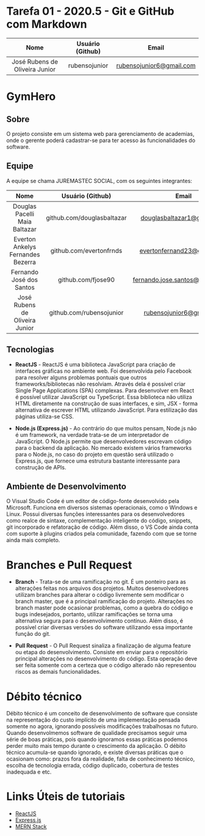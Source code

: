 # Tarefa 01 - 2020.5 - Git e GitHub com Markdown

|              Nome              | Usuário (Github) |          Email           |
| :----------------------------: | :--------------: | :----------------------: |
| José Rubens de Oliveira Junior |  rubensojunior   | rubensojunior6@gmail.com |

# GymHero

## Sobre

O projeto consiste em um sistema web para gerenciamento de academias, onde o gerente poderá cadastrar-se para ter acesso às funcionalidades do software.

## Equipe

A equipe se chama JUREMASTEC SOCIAL, com os seguintes integrantes:

|               Nome                |      Usuário (Github)      |              Email               |
| :-------------------------------: | :------------------------: | :------------------------------: |
|   Douglas Pacelli Maia Baltazar   | github.com/douglasbaltazar |    douglasbaltazar1@gmail.com    |
| Everton Ankelys Fernandes Bezerra |  github.com/evertonfrnds   |    evertonfernand23@gmail.com    |
|     Fernando José dos Santos      |     github.com/fjose90     | fernando.jose.santos@hotmail.com |
|  José Rubens de Oliveira Junior   |  github.com/rubensojunior  |     rubensojunior6@gmail.com     |

## Tecnologias

- **ReactJS** - ReactJS é uma biblioteca JavaScript para criação de interfaces gráficas no ambiente web. Foi desenvolvida pelo Facebook para resolver alguns problemas pontuais que outros frameworks/bibliotecas não resolviam. Através dela é possível criar Single Page Applications (SPA) complexas. Para desenvolver em React é possível utilizar JavaScript ou TypeScript. Essa biblioteca não utiliza HTML diretamente na construção de suas interfaces, e sim, JSX - forma alternativa de escrever HTML utilizando JavaScript. Para estilização das páginas utiliza-se CSS.

- **Node.js (Express.js)** - Ao contrário do que muitos pensam, Node.js não é um framework, na verdade trata-se de um interpretador de JavaScript. O Node.js permite que desenvolvedores escrevam código para o backend da aplicação. No mercado existem vários frameworks para o Node.js, no caso do projeto em questão será utilizado o Express.js, que fornece uma estrutura bastante interessante para construção de APIs.

## Ambiente de Desenvolvimento

O Visual Studio Code é um editor de código-fonte desenvolvido pela Microsoft. Funciona em diversos sistemas operacionais, como o Windows e Linux. Possui diversas funções interessantes para os desenvolvedores como realce de sintaxe, complementação inteligente do código, snippets, git incorporado e refatoração de código. Além disso, o VS Code ainda conta com suporte à plugins criados pela comunidade, fazendo com que se torne ainda mais completo.

# Branches e Pull Request

- **Branch** - Trata-se de uma ramificação no git. É um ponteiro para as alterações feitas nos arquivos dos projetos. Muitos desenvolvedores utilizam branches para alterar o código livremente sem modificar o branch master, que é a principal ramificação do projeto. Alterações no branch master pode ocasionar problemas, como a quebra do código e bugs indesejados, portanto, utilizar ramificações se torna uma alternativa segura para o desenvolvimento contínuo. Além disso, é possível criar diversas versões do software utilizando essa importante função do git.

- **Pull Request** - O Pull Request sinaliza a finalização de alguma feature ou etapa do desenvolvimento. Consiste em enviar para o repositório principal alterações no desenvolvimento do código. Esta operação deve ser feita somente com a certeza que o código alterado não representou riscos as demais funcionalidades.

# Débito técnico

Débito técnico é um conceito de desenvolvimento de software que consiste na representação do custo implícito de uma implementação pensada somente no agora, ignorando possíveis modificações trabalhosas no futuro. Quando desenvolmemos software de qualidade precisamos seguir uma série de boas práticas, pois quando ignoramos essas práticas podemos perder muito mais tempo durante o crescimento da aplicação. O débito técnico acumula-se quando ignorado, e existe diversas práticas que o ocasionam como: prazos fora da realidade, falta de conhecimento técnico, escolha de tecnologia errada, código duplicado, cobertura de testes inadequada e etc.

# Links Úteis de tutoriais

- [ReactJS](https://www.youtube.com/watch?v=ghEdUzwRsHo)
- [Express.js](https://www.youtube.com/watch?v=pgHcWAh9sFA&list=PLYxzS__5yYQmHbpKMARP04F344zYRX91I)
- [MERN Stack](https://www.youtube.com/watch?v=7CqJlxBYj-M)
